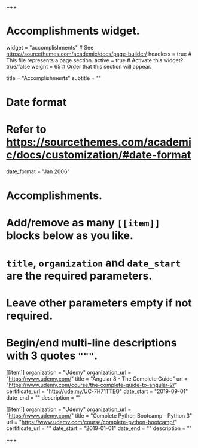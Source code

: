 +++
# Accomplishments widget.
widget = "accomplishments"  # See https://sourcethemes.com/academic/docs/page-builder/
headless = true  # This file represents a page section.
active = true  # Activate this widget? true/false
weight = 65  # Order that this section will appear.

title = "Accomplish&shy;ments"
subtitle = ""

# Date format
#   Refer to https://sourcethemes.com/academic/docs/customization/#date-format
date_format = "Jan 2006"

# Accomplishments.
#   Add/remove as many `[[item]]` blocks below as you like.
#   `title`, `organization` and `date_start` are the required parameters.
#   Leave other parameters empty if not required.
#   Begin/end multi-line descriptions with 3 quotes `"""`.

[[item]]
  organization = "Udemy"
  organization_url = "https://www.udemy.com/"
  title = "Angular 8 - The Complete Guide"
  url = "https://www.udemy.com/course/the-complete-guide-to-angular-2/"
  certificate_url = "http://ude.my/UC-7H71TTEG"
  date_start = "2019-09-01"
  date_end = ""
  description = ""
  
[[item]]
  organization = "Udemy"
  organization_url = "https://www.udemy.com/"
  title = "Complete Python Bootcamp - Python 3"
  url = "https://www.udemy.com/course/complete-python-bootcamp/"
  certificate_url = ""
  date_start = "2019-01-01"
  date_end = ""
  description = ""

+++
